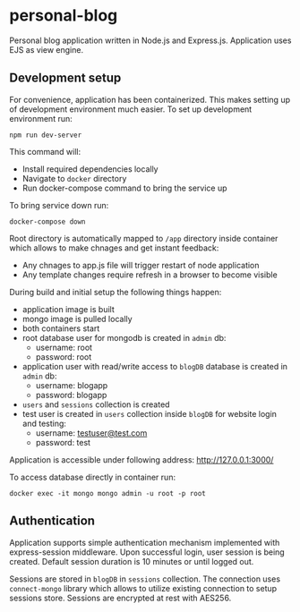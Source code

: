 # personal-blog
Personal blog application written in Node.js and Express.js. Application uses EJS as view engine.

## Development setup
For convenience, application has been containerized. This makes setting up of development environment much easier. To set up development environment run:

```
npm run dev-server
```
This command will:

* Install required dependencies locally
* Navigate to `docker` directory
* Run docker-compose command to bring the service up

To bring service down run:

```
docker-compose down
```

Root directory is automatically mapped to `/app` directory inside container which allows to make chnages and get instant feedback:

* Any chnages to app.js file will trigger restart of node application
* Any template changes require refresh in a browser to become visible

During build and initial setup the following things happen:
* application image is built 
* mongo image is pulled locally
* both containers start
* root database user for mongodb is created in `admin` db:
    * username: root
    * password: root
* application user with read/write access to `blogDB` database is created in `admin` db:
    * username: blogapp
    * password: blogapp
* `users` and `sessions` collection is created
* test user is created in `users` collection inside `blogDB` for website login and testing:
    * username: testuser@test.com
    * password: test

Application is accessible under following address: http://127.0.0.1:3000/

To access database directly in container run:
```
docker exec -it mongo mongo admin -u root -p root
```

## Authentication
Application supports simple authentication mechanism implemented with express-session middleware. Upon successful login, user session is being created. Default session duration is 10 minutes or until logged out. 

Sessions are stored in `blogDB` in `sessions` collection. The connection uses `connect-mongo` library which allows to utilize existing connection to setup sessions store. Sessions are encrypted at rest with AES256.
